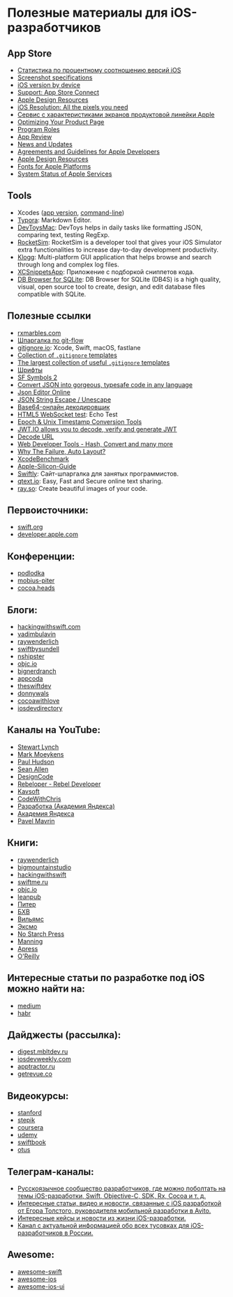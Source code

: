 # Полезные материалы для iOS-разработчиков

## App Store

* [Статистика по процентному соотношению версий iOS](https://developer.apple.com/support/app-store/)
* [Screenshot specifications](https://help.apple.com/app-store-connect/#/devd274dd925)
* [iOS version by device](https://iosref.com/ios)
* [Support: App Store Connect](https://developer.apple.com/support/app-store-connect)
* [Apple Design Resources](https://developer.apple.com/design/resources/)
* [iOS Resolution: All the pixels you need](https://ios-resolution.com/)
* [Сервис с характеристиками экранов продуктовой линейки Apple](https://www.screensizes.app/)
* [Optimizing Your Product Page](https://developer.apple.com/app-store/product-page/)
* [Program Roles](https://developer.apple.com/support/roles/)
* [App Review](https://developer.apple.com/app-store/review/)
* [News and Updates](https://developer.apple.com/news/)
* [Agreements and Guidelines for Apple Developers](https://developer.apple.com/support/terms/#apple-developer-agreement)
* [Apple Design Resources](https://developer.apple.com/design/resources/)
* [Fonts for Apple Platforms](https://developer.apple.com/fonts/)
* [System Status of Apple Services](https://www.apple.com/support/systemstatus/)

## Tools
* Xcodes ([app version](https://github.com/RobotsAndPencils/XcodesApp), [command-line](https://github.com/RobotsAndPencils/xcodes))
* [Typora](https://typora.io/): Markdown Editor.
* [DevToysMac](https://github.com/ObuchiYuki/DevToysMac): DevToys helps in daily tasks like formatting JSON, comparing text, testing RegExp.
* [RocketSim](https://apps.apple.com/nl/app/rocketsim-launch-deeplinks/id1504940162?l=en&mt=12): RocketSim is a developer tool that gives your iOS Simulator extra functionalities to increase day-to-day development productivity.
* [Klogg](https://github.com/variar/klogg): Multi-platform GUI application that helps browse and search through long and complex log files.
* [XCSnippetsApp](https://github.com/MarcoEidinger/XCSnippetsApp): Приложение с подборкой сниппетов кода.
* [DB Browser for SQLite](https://sqlitebrowser.org/): DB Browser for SQLite (DB4S) is a high quality, visual, open source tool to create, design, and edit database files compatible with SQLite.

## Полезные ссылки

* [rxmarbles.com](https://rxmarbles.com/)
* [Шпаргалка по git-flow](https://danielkummer.github.io/git-flow-cheatsheet/index.ru_RU.html)
* [gitignore.io](https://www.gitignore.io/): Xcode, Swift, macOS, fastlane
* [Collection of `.gitignore` templates](https://github.com/github/gitignore)
* [The largest collection of useful `.gitignore` templates](https://github.com/toptal/gitignore)
* [Шрифты](https://www.fonts-online.ru/)
* [SF Symbols 2](https://developer.apple.com/sf-symbols/)
* [Convert JSON into gorgeous, typesafe code in any language](https://app.quicktype.io/)
* [Json Editor Online](https://jsoneditoronline.org/)
* [JSON String Escape / Unescape](https://www.freeformatter.com/json-escape.html)
* [Base64-онлайн декодировщик](http://base64.ru/)
* [HTML5 WebSocket test](https://www.websocket.org/echo.html): Echo Test
* [Epoch & Unix Timestamp Conversion Tools](https://www.epochconverter.com/)
* [JWT.IO allows you to decode, verify and generate JWT](https://jwt.io/)
* [Decode URL](https://www.browserling.com/tools/url-decode)
* [Web Developer Tools - Hash, Convert and many more](https://www.browserling.com/tools/)
* [Why The Failure, Auto Layout?](https://www.wtfautolayout.com/)
* [XcodeBenchmark](https://github.com/devMEremenko/XcodeBenchmark)
* [Apple-Silicon-Guide](https://github.com/mikeroyal/Apple-Silicon-Guide)
* [Swiftly](https://swiftly.dev/): Сайт-шпаргалка для занятых программистов.
* [qtext.io](https://qtext.io): Easy, Fast and Secure online text sharing.
* [ray.so](https://ray.so/): Create beautiful images of your code.

## Первоисточники:

* [swift.org](https://swift.org)
* [developer.apple.com](https://developer.apple.com)

## Конференции:

* [podlodka](https://podlodka.io/crew)
* [mobius-piter](https://mobius-piter.ru)
* [cocoa.heads](https://cocoa.heads.club)

## Блоги:

* [hackingwithswift.com](https://www.hackingwithswift.com)
* [vadimbulavin](https://www.vadimbulavin.com)
* [raywenderlich](https://www.raywenderlich.com)
* [swiftbysundell](https://www.swiftbysundell.com)
* [nshipster](https://nshipster.com)
* [objc.io](https://www.objc.io/blog)
* [bignerdranch](https://www.bignerdranch.com/resources/blog)
* [appcoda](https://www.appcoda.com)
* [theswiftdev](https://theswiftdev.com)
* [donnywals](https://www.donnywals.com/the-blog)
* [cocoawithlove](https://www.cocoawithlove.com)
* [iosdevdirectory](https://iosdevdirectory.com)

## Каналы на YouTube:

* [Stewart Lynch](https://www.youtube.com/channel/UCOWdR4sFkmolWkU2fg669Gg)
* [Mark Moeykens](https://www.youtube.com/channel/UChH6WbyYeX0INJjrK2-6WSg)
* [Paul Hudson](https://www.youtube.com/channel/UCmJi5RdDLgzvkl3Ly0DRMlQ)
* [Sean Allen](https://www.youtube.com/channel/UCbTw29mcP12YlTt1EpUaVJw)
* [DesignCode](https://www.youtube.com/channel/UCTIhfOopxukTIRkbXJ3kN-g)
* [Rebeloper - Rebel Developer](https://www.youtube.com/channel/UCK88iDIf2V6w68WvC-k7jcg)
* [Kavsoft](https://www.youtube.com/channel/UCsuV4MRk_aB291SrchUVb4w)
* [CodeWithChris](https://www.youtube.com/c/CodeWithChris)
* [Разработка (Академия Яндекса)](https://www.youtube.com/channel/UCNuItlOR3qXZBtMRwb4GoBg)
* [Академия Яндекса](https://www.youtube.com/channel/UCTUyoZMfksbNIHfWJjwr5aQ)
* [Pavel Mavrin](https://www.youtube.com/c/pavelmavrin)

## Книги:

* [raywenderlich](https://www.raywenderlich.com/ios/books)
* [bigmountainstudio](https://www.bigmountainstudio.com)
* [hackingwithswift](https://www.hackingwithswift.com/apple-books)
* [swiftme.ru](https://swiftme.ru/product-category/books)
* [objc.io](https://www.objc.io/books)
* [leanpub](https://leanpub.com/bookstore?type=book&category=swift#BookstoreTop)
* [Питер](https://www.piter.com/collection/kompyutery-i-internet)
* [БХВ](https://bhv.ru/product-category/kompyutery-i-programmy/)
* [Вильямс](http://www.williamspublishing.com/index.shtml)
* [Эксмо](https://eksmo.ru/professionalnaia-literatura/kompyuternaya-literatura/?sort=date)
* [No Starch Press](https://nostarch.com/catalog.htm)
* [Manning](https://www.manning.com/catalog/sort/sort-by-date)
* [Apress](https://www.apress.com/)
* [O'Reilly](https://www.oreilly.com/products/books-videos.html)

## Интересные статьи по разработке под iOS можно найти на:

* [medium](https://medium.com)
* [habr](https://habr.com)

## Дайджесты (рассылка):

* [digest.mbltdev.ru](https://digest.mbltdev.ru)
* [iosdevweekly.com](https://iosdevweekly.com)
* [apptractor.ru](https://apptractor.ru/rassyilka-apptractor)
* [getrevue.co](https://www.getrevue.co/profile/ossp_updates)

## Видеокурсы:

* [stanford](https://cs193p.sites.stanford.edu)
* [stepik](https://stepik.org)
* [coursera](https://www.coursera.org/browse/computer-science)
* [udemy](https://www.udemy.com/courses/development/mobile-apps)
* [swiftbook](https://swiftbook.ru)
* [otus](https://otus.ru/categories/programming)

## Телеграм-каналы:

* [Русскоязычное сообщество разработчиков, где можно поболтать на темы iOS-разработки, Swift, Objective-C, SDK, Rx, Cocoa и т. д.](https://t.me/ios_ru)
* [Интересные статьи, видео и новости, связанные с iOS разработкой от Егора Толстого, руководителя мобильной разработки в Avito.](https://t.me/iosgr)
* [Интересные кейсы и новости из жизни iOS-разработки.](https://t.me/ios_heads)
* [Канал с актуальной информацией обо всех тусовках для iOS-разработчиков в России.](https://t.me/ios_events)

## Awesome:

* [awesome-swift](https://github.com/matteocrippa/awesome-swift)
* [awesome-ios](https://github.com/vsouza/awesome-ios)
* [awesome-ios-ui](https://github.com/varabeis/awesome-ios-ui)
